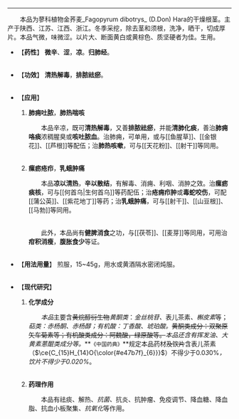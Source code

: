 ---

&emsp;&emsp;本品为蓼科植物金荞麦_Fagopyrum dibotrys_ (D.Don) Hara的干燥根茎。主产于陕西、江苏、江西、浙江。冬季采挖，除去茎和须根，洗净，晒干，切成厚片。本品气微，味微涩。以片大、断面黄白或黄棕色、质坚硬者为佳。生用。

- 【**药性**】
	**微辛**、**涩**，**凉**。**归肺经**。<br></br>

- 【**功效**】
	**清热解毒**，**排脓祛瘀**。<br></br>

- 【**应用**】
	1. **肺痈吐脓**，**肺热喘咳**
		
		&emsp;&emsp;本品辛凉，既可**清热解毒**，又善**排脓祛瘀**，并能**清肺化痰**，善治**肺痈咯痰**浓稠腥臭或**咳吐脓血**。治肺痈，可单用，或与[[鱼腥草]]、[[金银花]]、[[芦根]]等配伍；治**肺热咳嗽**，可与[[天花粉]]、[[射干]]等同用。<br></br>
	
	2. **瘰疬疮疖**，**乳蛾肿痛**
		
		&emsp;&emsp;本品**凉以清热**，**辛以散结**，有解毒、消痈、利咽、消肿之效。治**瘰疬痰核**，可与[[何首乌|生何首乌]]等药配伍；治**疮痈疖肿**或**毒蛇咬伤**，可配[[蒲公英]]、[[紫花地丁]]等药；治**乳蛾肿痛**，可与[[射干]]、[[山豆根]]、[[马勃]]等同用。<br></br>

		&emsp;&emsp;此外，本品尚有**健脾消食**之功，与[[茯苓]]、[[麦芽]]等同用，可用治**疳积消瘦**，**腹胀食少**等证。<br></br>

- 【**用法用量**】
	煎服，15~45g，用水或黄酒隔水密闭炖服。<br></br>


- 【**现代研究**】
	1. **化学成分**
		
		&emsp;&emsp;<dfn>本品</dfn>主要含~~黄烷醇衍生物~~<dfn>黄酮类</dfn>：<dfn>金丝桃苷、</dfn>表儿茶素<dfn>、槲皮素</dfn>等；<dfn>萜类：赤杨酮、赤杨醇；有机酸：丁香酸、琥珀酸。</dfn>~~黄酮类成分：双聚原矢车菊素等；有机酸类成分：阿魏酸，绿原酸等。~~<dfn>本品还含有挥发油、大黄素蒽醌类成分等。</dfn>**`《中国药典》`**规定本品药材~~及饮片~~含表儿茶素（$\ce{C_{15}H_{14}O{\color{#e47b7f}_{6}}}$）不得少于0.0<dfn>3</dfn>0%<dfn>，饮片不得少于0.020%</dfn>。<br></br>
	
	2. **药理作用**
		
		&emsp;&emsp;本品有祛痰、解热、<dfn>抗菌、</dfn>抗炎、抗肿瘤、免疫调节、降血糖、降血脂、抗血小板聚集<dfn>、抗氧化</dfn>等作用。